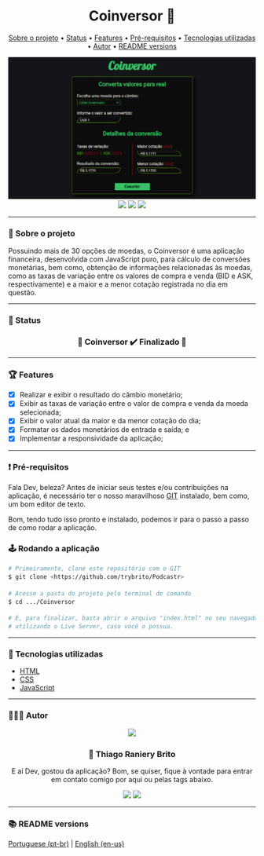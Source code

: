 <div align="center">
  <div>
    <h1>Coinversor 💱</h1>
    <p>
      <a href="#-sobre-o-projeto">Sobre o projeto</a> •
      <a href="#-status">Status</a> •
      <a href="#-features">Features</a> •
      <a href="#%EF%B8%8F-pré-requisitos">Pré-requisitos</a> •
      <a href="#-tecnologias-utilizadas">Tecnologias utilizadas</a> •
      <a href="#-autor">Autor</a> •
      <a href="#-readme-versions">README versions</a>
    </p>
    <img src="./.github/coinversor.png" />
  </div>

  <div>
    <img src="https://img.shields.io/github/license/trybrito/Podcastr?color=920707&style=for-the-badge" />
    <a href="https://coinversor.netlify.app/">
      <img src="https://api.netlify.com/api/v1/badges/30dff3ac-7dfc-41ee-abac-888ef4901e49/deploy-status" /></a>
    <img src="https://img.shields.io/static/v1?label=version&message=1.0.0&color=920707&style=for-the-badge" />
  </div>
</div>

<hr>

### 🎯 Sobre o projeto

<p>
  Possuindo mais de 30 opções de moedas, o Coinversor é uma aplicação financeira, desenvolvida com JavaScript puro, para cálculo de conversões monetárias, bem como, obtenção de informações relacionadas às moedas, como as taxas de variação entre os valores de compra e venda (BID e ASK, respectivamente) e a maior e a menor cotação registrada no dia em questão.
</p>

<hr>

### 🏁 Status

<h3 align="center">
	🎉 Coinversor ✔️ Finalizado 🎉
</h3>

<hr>

### 🏆 Features

- [x] Realizar e exibir o resultado do câmbio monetário;
- [x] Exibir as taxas de variação entre o valor de compra e venda da moeda selecionada;
- [x] Exibir o valor atual da maior e da menor cotação do dia;
- [x] Formatar os dados monetários de entrada e saída; e
- [x] Implementar a responsividade da aplicação;

<hr>

### ❗️ Pré-requisitos

Fala Dev, beleza? Antes de iniciar seus testes e/ou contribuições na aplicação, é necessário ter o nosso maravilhoso [GIT](https://git-scm.com) instalado, bem como, um bom editor de texto.

Bom, tendo tudo isso pronto e instalado, podemos ir para o passo a passo de como rodar a aplicação.

### 🕹️ Rodando a aplicação

```bash
# Primeiramente, clone este repositório com o GIT
$ git clone <https://github.com/trybrito/Podcastr>

# Acesse a pasta do projeto pelo terminal de comando
$ cd .../Coinversor

# E, para finalizar, basta abrir o arquivo "index.html" no seu navegador, ou ainda,
# utilizando o Live Server, caso você o possua.
```

<hr>

### 🔮 Tecnologias utilizadas

- [HTML](https://devdocs.io/html/)
- [CSS](https://devdocs.io/css/)
- [JavaScript](https://devdocs.io/javascript/)

<hr>

### 👨🏽‍🎓 Autor

<div align="center">
  <img src="https://github.com/trybrito.png" width="250px" />

  <br />

  <div>
    <h3>
      🤝 Thiago Raniery Brito
    </h3>
    <p>
      E aí Dev, gostou da aplicação? Bom, se quiser, fique à vontade para entrar em contato comigo por aqui ou pelas tags abaixo.
    </p>
  </div>

  <div>
    <a href="https://www.linkedin.com/in/thiagoranierybrito/">
      <img src="https://img.shields.io/badge/-LinkedIn-blue?style=for-the-badge&logo=Linkedin&logoColor=white&link=https://www.linkedin.com/in/thiagoranierybrito/" /></a>
    <a href="mailto:thiagobritotrs@gmail.com">
      <img src="https://img.shields.io/badge/-Gmail-c14438?style=for-the-badge&logo=Gmail&logoColor=white&link=mailto:thiagobritotrs@gmail.com" /></a>
  </div>
</div>

<hr>

### 📚 README versions

<div>
  <a href="https://github.com/trybrito/Coinversor/blob/main/README.md">Portuguese (pt-br)</a>
  |
  <a href="https://github.com/trybrito/Coinversor/blob/main/README-en.md">English (en-us)</a>
</div>
